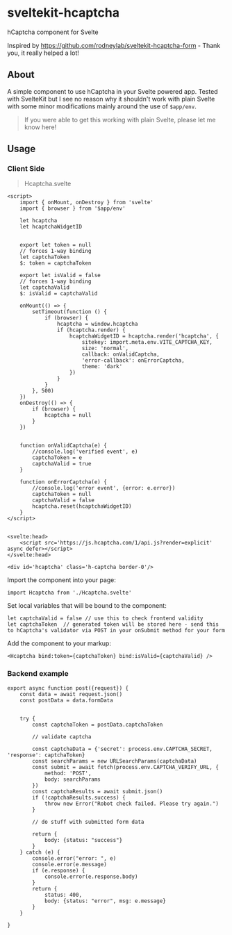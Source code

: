 # sveltekit-hcaptcha
hCaptcha component for Svelte

Inspired by https://github.com/rodneylab/sveltekit-hcaptcha-form - Thank you, it really helped a lot!

## About
A simple component to use hCaptcha in your Svelte powered app.
Tested with SvelteKit but I see no reason why it shouldn't work with plain Svelte with some minor modifications mainly around the use of `$app/env`.
>If you were able to get this working with plain Svelte, please let me know here!


## Usage

### Client Side
>Hcaptcha.svelte

```
<script>
	import { onMount, onDestroy } from 'svelte'
	import { browser } from '$app/env'

	let hcaptcha
	let hcaptchaWidgetID


	export let token = null
	// forces 1-way binding
	let captchaToken
	$: token = captchaToken

	export let isValid = false
	// forces 1-way binding
	let captchaValid
	$: isValid = captchaValid

	onMount(() => {
		setTimeout(function () {
			if (browser) {
				hcaptcha = window.hcaptcha
				if (hcaptcha.render) {
					hcaptchaWidgetID = hcaptcha.render('hcaptcha', {
						sitekey: import.meta.env.VITE_CAPTCHA_KEY,
						size: 'normal',
						callback: onValidCaptcha,
						'error-callback': onErrorCaptcha,
						theme: 'dark'
					})
				}
			}
		}, 500)
	})
	onDestroy(() => {
		if (browser) {
			hcaptcha = null
		}
	})


	function onValidCaptcha(e) {
		//console.log('verified event', e)
		captchaToken = e
		captchaValid = true
	}

	function onErrorCaptcha(e) {
		//console.log('error event', {error: e.error})
		captchaToken = null
		captchaValid = false
		hcaptcha.reset(hcaptchaWidgetID)
	}
</script>


<svelte:head>
	<script src='https://js.hcaptcha.com/1/api.js?render=explicit' async defer></script>
</svelte:head>

<div id='hcaptcha' class='h-captcha border-0'/>

```


Import the component into your page:
```
import Hcaptcha from './Hcaptcha.svelte'
```

Set local variables that will be bound to the component:
```
let captchaValid = false // use this to check frontend validity
let captchaToken  // generated token will be stored here - send this to hCaptcha's validator via POST in your onSubmit method for your form
```

Add the component to your markup:
```
<Hcaptcha bind:token={captchaToken} bind:isValid={captchaValid} />
```

### Backend example
```
export async function post({request}) {
	const data = await request.json()
	const postData = data.formData


	try {
		const captchaToken = postData.captchaToken

		// validate captcha

		const captchaData = {'secret': process.env.CAPTCHA_SECRET, 'response': captchaToken}
		const searchParams = new URLSearchParams(captchaData)
		const submit = await fetch(process.env.CAPTCHA_VERIFY_URL, {
			method: 'POST',
			body: searchParams
		})
		const captchaResults = await submit.json()
		if (!captchaResults.success) {
			throw new Error("Robot check failed. Please try again.")
		}
		
		// do stuff with submitted form data
		
		return {
			body: {status: "success"}
		}
	} catch (e) {
		console.error("error: ", e)
		console.error(e.message)
		if (e.response) {
			console.error(e.response.body)
		}
		return {
			status: 400,
			body: {status: "error", msg: e.message}
		}
	}

}
```
